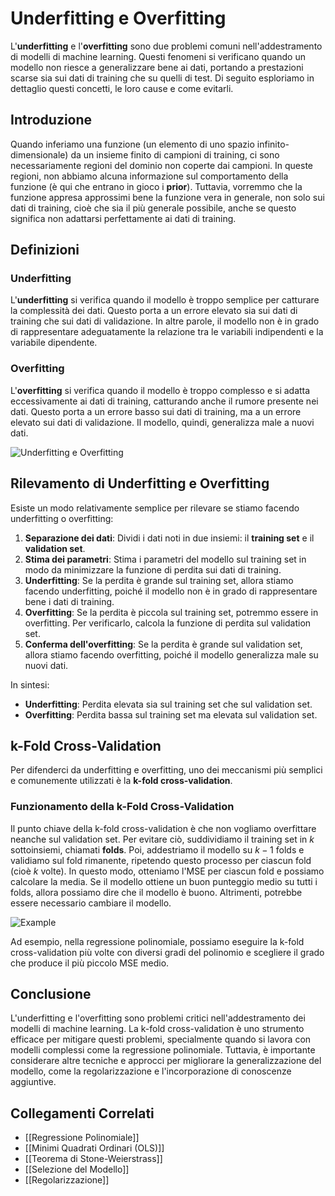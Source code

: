 # **Underfitting e Overfitting**

L'**underfitting** e l'**overfitting** sono due problemi comuni nell'addestramento di modelli di machine learning. Questi fenomeni si verificano quando un modello non riesce a generalizzare bene ai dati, portando a prestazioni scarse sia sui dati di training che su quelli di test. Di seguito esploriamo in dettaglio questi concetti, le loro cause e come evitarli.

## **Introduzione**

Quando inferiamo una funzione (un elemento di uno spazio infinito-dimensionale) da un insieme finito di campioni di training, ci sono necessariamente regioni del dominio non coperte dai campioni. In queste regioni, non abbiamo alcuna informazione sul comportamento della funzione (è qui che entrano in gioco i **prior**). Tuttavia, vorremmo che la funzione appresa approssimi bene la funzione vera in generale, non solo sui dati di training, cioè che sia il più generale possibile, anche se questo significa non adattarsi perfettamente ai dati di training.

## **Definizioni**

### **Underfitting**
L'**underfitting** si verifica quando il modello è troppo semplice per catturare la complessità dei dati. Questo porta a un errore elevato sia sui dati di training che sui dati di validazione. In altre parole, il modello non è in grado di rappresentare adeguatamente la relazione tra le variabili indipendenti e la variabile dipendente.

### **Overfitting**
L'**overfitting** si verifica quando il modello è troppo complesso e si adatta eccessivamente ai dati di training, catturando anche il rumore presente nei dati. Questo porta a un errore basso sui dati di training, ma a un errore elevato sui dati di validazione. Il modello, quindi, generalizza male a nuovi dati.

![Underfitting e Overfitting](https://i0.wp.com/spotintelligence.com/wp-content/uploads/2024/05/underfitting-overfitting.jpg?resize=1024%2C576&ssl=1)

## **Rilevamento di Underfitting e Overfitting**

Esiste un modo relativamente semplice per rilevare se stiamo facendo underfitting o overfitting:

1. **Separazione dei dati**: Dividi i dati noti in due insiemi: il **training set** e il **validation set**.
2. **Stima dei parametri**: Stima i parametri del modello sul training set in modo da minimizzare la funzione di perdita sui dati di training.
3. **Underfitting**: Se la perdita è grande sul training set, allora stiamo facendo underfitting, poiché il modello non è in grado di rappresentare bene i dati di training.
4. **Overfitting**: Se la perdita è piccola sul training set, potremmo essere in overfitting. Per verificarlo, calcola la funzione di perdita sul validation set.
5. **Conferma dell'overfitting**: Se la perdita è grande sul validation set, allora stiamo facendo overfitting, poiché il modello generalizza male su nuovi dati.

In sintesi:
- **Underfitting**: Perdita elevata sia sul training set che sul validation set.
- **Overfitting**: Perdita bassa sul training set ma elevata sul validation set.

## **k-Fold Cross-Validation**

Per difenderci da underfitting e overfitting, uno dei meccanismi più semplici e comunemente utilizzati è la **k-fold cross-validation**.

### **Funzionamento della k-Fold Cross-Validation**

Il punto chiave della k-fold cross-validation è che non vogliamo overfittare neanche sul validation set. Per evitare ciò, suddividiamo il training set in $k$ sottoinsiemi, chiamati **folds**. Poi, addestriamo il modello su $k-1$ folds e validiamo sul fold rimanente, ripetendo questo processo per ciascun fold (cioè $k$ volte). In questo modo, otteniamo l'MSE per ciascun fold e possiamo calcolare la media. Se il modello ottiene un buon punteggio medio su tutti i folds, allora possiamo dire che il modello è buono. Altrimenti, potrebbe essere necessario cambiare il modello.

![Example](https://towardsdatascience.com/wp-content/uploads/2024/11/1zyVG5Y3DCanGQlLS_CbpiQ.png)

Ad esempio, nella regressione polinomiale, possiamo eseguire la k-fold cross-validation più volte con diversi gradi del polinomio e scegliere il grado che produce il più piccolo MSE medio.

## **Conclusione**

L'underfitting e l'overfitting sono problemi critici nell'addestramento dei modelli di machine learning. La k-fold cross-validation è uno strumento efficace per mitigare questi problemi, specialmente quando si lavora con modelli complessi come la regressione polinomiale. Tuttavia, è importante considerare altre tecniche e approcci per migliorare la generalizzazione del modello, come la regolarizzazione e l'incorporazione di conoscenze aggiuntive.

## **Collegamenti Correlati**
- [[Regressione Polinomiale]]
- [[Minimi Quadrati Ordinari (OLS)]]
- [[Teorema di Stone-Weierstrass]]
- [[Selezione del Modello]]
- [[Regolarizzazione]]